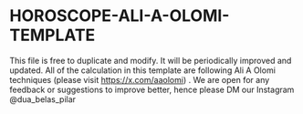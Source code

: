 # HOROSCOPE-ALI-A-OLOMI-TEMPLATE
This file is free to duplicate and modify. It will be periodically improved and updated.  All of the calculation in this template are following Ali A Olomi techniques (please visit https://x.com/aaolomi) .  We are open for any feedback or suggestions to improve better, hence please DM our Instagram @dua_belas_pilar
